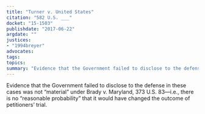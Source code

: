 ```yaml
---
title: "Turner v. United States"
citation: "582 U.S. ___"
docket: "15-1503"
publishdate: "2017-06-22"
argdate: ""
justices:
- "1994breyer"
advocates:
tags:
topics:
summary: "Evidence that the Government failed to disclose to the defense in these cases was not “material” under Brady v. Maryland, 373 U.S. 83—i.e., there is no “reasonable probability” that it would have changed the outcome of petitioners’ trial."
---
```

Evidence that the Government failed to disclose to the defense in these cases was not “material” under Brady v. Maryland, 373 U.S. 83—i.e., there is no “reasonable probability” that it would have changed the outcome of petitioners’ trial.

